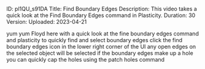 ID: pl1QU_s91DA
Title: Find Boundary Edges
Description: This video takes a quick look at the Find Boundary Edges command in Plasticity.
Duration: 30
Version: 
Uploaded: 2023-04-21

yum yum Floyd here with a quick look at
the fine boundary edges command and
plasticity to quickly find and select
boundary edges click the find boundary
edges icon in the lower right corner of
the UI any open edges on the selected
object will be selected if the boundary
edges make up a hole you can quickly cap
the holes using the patch holes command
